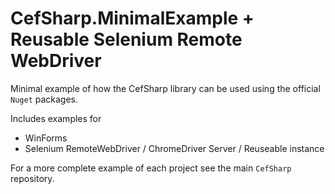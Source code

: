 CefSharp.MinimalExample + Reusable Selenium Remote WebDriver
=======================

Minimal example of how the CefSharp library can be used using the official `Nuget` packages. 

Includes examples for
- WinForms
- Selenium RemoteWebDriver / ChromeDriver Server / Reuseable instance
 

For a more complete example of each project see the main `CefSharp` repository.
